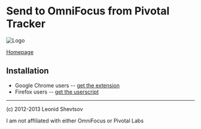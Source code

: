 # Send to OmniFocus from Pivotal Tracker

![Logo](http://leonid.shevtsov.me/uploads/images/send_to_omnifocus_from_pivotal_tracker.png)

[Homepage](http://leonid.shevtsov.me/en/send-to-omnifocus-from-pivotal-tracker)

## Installation

* Google Chrome users -- [get the extension](https://chrome.google.com/webstore/detail/hmcfpopmnaoakmhljnebeoihhclgnkdf)
* Firefox users -- [get the userscript](http://userscripts.org/scripts/show/130603)


* * *

(c) 2012-2013 Leonid Shevtsov

I am not affiliated with either OmniFocus or Pivotal Labs
